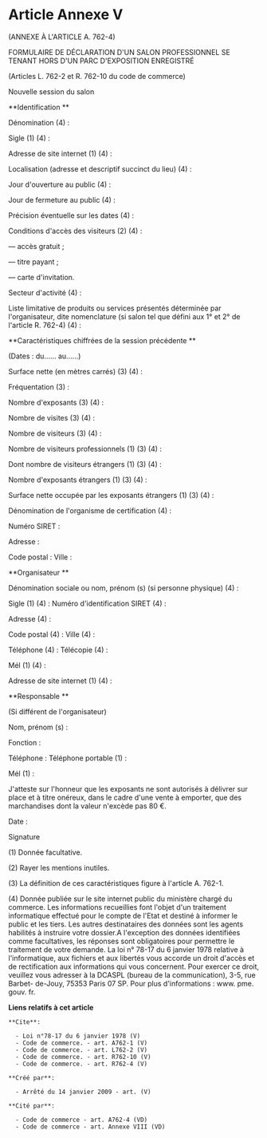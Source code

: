 # Article Annexe V

(ANNEXE À L'ARTICLE A. 762-4) 

FORMULAIRE DE DÉCLARATION D'UN SALON PROFESSIONNEL SE TENANT HORS D'UN PARC D'EXPOSITION ENREGISTRÉ 

(Articles L. 762-2 et R. 762-10 du code de commerce) 

Nouvelle session du salon 

**Identification **

Dénomination (4) : 

Sigle (1) (4) : 

Adresse de site internet (1) (4) : 

Localisation (adresse et descriptif succinct du lieu) (4) : 

Jour d'ouverture au public (4) : 

Jour de fermeture au public (4) : 

Précision éventuelle sur les dates (4) : 

Conditions d'accès des visiteurs (2) (4) : 

― accès gratuit ; 

― titre payant ; 

― carte d'invitation. 

Secteur d'activité (4) : 

Liste limitative de produits ou services présentés déterminée par l'organisateur, dite nomenclature (si salon tel que défini
aux 1° et 2° de l'article R. 762-4) (4) : 

**Caractéristiques chiffrées de la session précédente **

(Dates : du...... au......) 

Surface nette (en mètres carrés) (3) (4) : 

Fréquentation (3) : 

Nombre d'exposants (3) (4) : 

Nombre de visites (3) (4) : 

Nombre de visiteurs (3) (4) : 

Nombre de visiteurs professionnels (1) (3) (4) : 

Dont nombre de visiteurs étrangers (1) (3) (4) : 

Nombre d'exposants étrangers (1) (3) (4) : 

Surface nette occupée par les exposants étrangers (1) (3) (4) : 

Dénomination de l'organisme de certification (4) : 

Numéro SIRET : 

Adresse : 

Code postal : Ville : 

**Organisateur **

Dénomination sociale ou nom, prénom (s) (si personne physique) (4) : 

Sigle (1) (4) : Numéro d'identification SIRET (4) : 

Adresse (4) : 

Code postal (4) : Ville (4) : 

Téléphone (4) : Télécopie (4) : 

Mél (1) (4) : 

Adresse de site internet (1) (4) : 

**Responsable **

(Si différent de l'organisateur) 

Nom, prénom (s) : 

Fonction : 

Téléphone : Téléphone portable (1) : 

Mél (1) : 

J'atteste sur l'honneur que les exposants ne sont autorisés à délivrer sur place et à titre onéreux, dans le cadre d'une
vente à emporter, que des marchandises dont la valeur n'excède pas 80 €. 

Date : 

Signature 

(1) Donnée facultative. 

(2) Rayer les mentions inutiles. 

(3) La définition de ces caractéristiques figure à l'article A. 762-1. 

(4) Donnée publiée sur le site internet public du ministère chargé du commerce. Les informations recueillies font l'objet
d'un traitement informatique effectué pour le compte de l'Etat et destiné à informer le public et les tiers. Les autres
destinataires des données sont les agents habilités à instruire votre dossier.A l'exception des données identifiées comme
facultatives, les réponses sont obligatoires pour permettre le traitement de votre demande. La loi n° 78-17 du 6 janvier 1978
relative à l'informatique, aux fichiers et aux libertés vous accorde un droit d'accès et de rectification aux informations
qui vous concernent. Pour exercer ce droit, veuillez vous adresser à la DCASPL (bureau de la communication), 3-5, rue Barbet-
de-Jouy, 75353 Paris 07 SP. Pour plus d'informations : www. pme. gouv. fr.

**Liens relatifs à cet article**

	**Cite**:

	  - Loi n°78-17 du 6 janvier 1978 (V)
	  - Code de commerce. - art. A762-1 (V)
	  - Code de commerce. - art. L762-2 (V)
	  - Code de commerce. - art. R762-10 (V)
	  - Code de commerce. - art. R762-4 (V)

	**Créé par**:

	  - Arrêté du 14 janvier 2009 - art. (V)

	**Cité par**:

	  - Code de commerce - art. A762-4 (VD)
	  - Code de commerce - art. Annexe VIII (VD)
